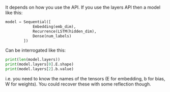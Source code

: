 It depends on how you use the API. If you use the layers API then a model like this:

```python
model = Sequential([
            Embedding(emb_dim),
            Recurrence(LSTM(hidden_dim),
            Dense(num_labels)
        ])
```

Can be interrogated like this:

```python
print(len(model.layers))
print(model.layers[0].E.shape)
print(model.layers[2].b.value)
```

i.e. you need to know the names of the tensors (E for embedding, b for bias, W for weights). You could recover these with some reflection though.

